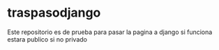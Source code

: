 # traspasodjango
Este repositorio es de prueba para pasar la pagina a django si funciona estara publico si no privado
